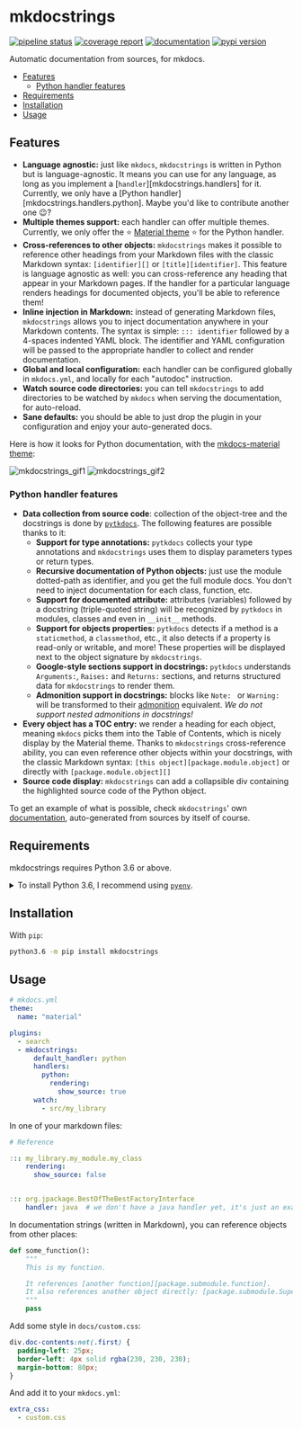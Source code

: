 # mkdocstrings
[![pipeline status](https://gitlab.com/pawamoy/mkdocstrings/badges/master/pipeline.svg)](https://gitlab.com/pawamoy/mkdocstrings/pipelines)
[![coverage report](https://gitlab.com/pawamoy/mkdocstrings/badges/master/coverage.svg)](https://gitlab.com/pawamoy/mkdocstrings/commits/master)
[![documentation](https://img.shields.io/badge/docs-latest-green.svg?style=flat)](https://pawamoy.github.io/mkdocstrings)
[![pypi version](https://img.shields.io/pypi/v/mkdocstrings.svg)](https://pypi.org/project/mkdocstrings/)

Automatic documentation from sources, for mkdocs.

- [Features](#features)
    - [Python handler features](#python-handler-features)
- [Requirements](#requirements)
- [Installation](#installation)
- [Usage](#usage)

## Features

- **Language agnostic:** just like `mkdocs`, `mkdocstrings` is written in Python but is language-agnostic. It means
  you can use for any language, as long as you implement a [`handler`][mkdocstrings.handlers] for it. Currently, we
  only have a [Python handler][mkdocstrings.handlers.python]. Maybe you'd like to contribute another one :wink:?
- **Multiple themes support:** each handler can offer multiple themes. Currently, we only offer the
  :star: [Material theme](https://squidfunk.github.io/mkdocs-material/) :star: for the Python handler.
- **Cross-references to other objects:** `mkdocstrings` makes it possible to reference other headings from your
  Markdown files with the classic Markdown syntax: `[identifier][]` or `[title][identifier]`. This feature is language
  agnostic as well: you can cross-reference any heading that appear in your Markdown pages.
  If the handler for a particular language renders headings for documented objects, you'll be able to reference them!
- **Inline injection in Markdown:** instead of generating Markdown files, `mkdocstrings` allows you to inject
  documentation anywhere in your Markdown contents. The syntax is simple: `::: identifier` followed by a 4-spaces
  indented YAML block. The identifier and YAML configuration will be passed to the appropriate handler
  to collect and render documentation.
- **Global and local configuration:** each handler can be configured globally in `mkdocs.yml`, and locally for each
  "autodoc" instruction.
- **Watch source code directories:** you can tell `mkdocstrings` to add directories to be watched by `mkdocs` when
  serving the documentation, for auto-reload.
- **Sane defaults:** you should be able to just drop the plugin in your configuration and enjoy your auto-generated docs.

Here is how it looks for Python documentation,
with the [mkdocs-material theme](https://squidfunk.github.io/mkdocs-material/):

![mkdocstrings_gif1](https://user-images.githubusercontent.com/3999221/77157604-fb807480-6aa1-11ea-99e0-d092371d4de0.gif)
![mkdocstrings_gif2](https://user-images.githubusercontent.com/3999221/77157838-7184db80-6aa2-11ea-9f9a-fe77405202de.gif)
  
### Python handler features

- **Data collection from source code**: collection of the object-tree and the docstrings is done by
  [`pytkdocs`](https://github.com/pawamoy/pytkdocs). The following features are possible thanks to it:
    - **Support for type annotations:** `pytkdocs` collects your type annotations and `mkdocstrings` uses them
      to display parameters types or return types. 
    - **Recursive documentation of Python objects:** just use the module dotted-path as identifier, and you get the full
      module docs. You don't need to inject documentation for each class, function, etc.
    - **Support for documented attribute:** attributes (variables) followed by a docstring (triple-quoted string) will
      be recognized by `pytkdocs` in modules, classes and even in `__init__` methods.
    - **Support for objects properties:** `pytkdocs` detects if a method is a `staticmethod`, a `classmethod`, etc.,
      it also detects if a property is read-only or writable, and more! These properties will be displayed
      next to the object signature by `mkdocstrings`.
    - **Google-style sections support in docstrings:** `pytkdocs` understands `Arguments:`, `Raises:`
      and `Returns:` sections, and returns structured data for `mkdocstrings` to render them.
    - **Admonition support in docstrings:** blocks like `Note: ` or `Warning: ` will be transformed
      to their [admonition](https://squidfunk.github.io/mkdocs-material/extensions/admonition/) equivalent.
      *We do not support nested admonitions in docstrings!*
- **Every object has a TOC entry:** we render a heading for each object, meaning `mkdocs` picks them into the Table
  of Contents, which is nicely display by the Material theme. Thanks to `mkdocstrings` cross-reference ability,
  you can even reference other objects within your docstrings, with the classic Markdown syntax:
  `[this object][package.module.object]` or directly with `[package.module.object][]`
- **Source code display:** `mkdocstrings` can add a collapsible div containing the highlighted source code
  of the Python object.

To get an example of what is possible, check `mkdocstrings`'
own [documentation](https://pawamoy.github.io/mkdocstrings), auto-generated from sources by itself of course.

## Requirements
mkdocstrings requires Python 3.6 or above.

<details>
<summary>To install Python 3.6, I recommend using <a href="https://github.com/pyenv/pyenv"><code>pyenv</code></a>.</summary>

```bash
# install pyenv
git clone https://github.com/pyenv/pyenv ~/.pyenv

# setup pyenv (you should also put these three lines in .bashrc or similar)
export PATH="${HOME}/.pyenv/bin:${PATH}"
export PYENV_ROOT="${HOME}/.pyenv"
eval "$(pyenv init -)"

# install Python 3.6
pyenv install 3.6.8

# make it available globally
pyenv global system 3.6.8
```
</details>

## Installation
With `pip`:
```bash
python3.6 -m pip install mkdocstrings
```

## Usage

```yaml
# mkdocs.yml
theme:
  name: "material"

plugins:
  - search
  - mkdocstrings:
      default_handler: python
      handlers:
        python:
          rendering:
            show_source: true
      watch:
        - src/my_library
```

In one of your markdown files:

```yaml
# Reference

::: my_library.my_module.my_class
    rendering:
      show_source: false


::: org.jpackage.BestOfTheBestFactoryInterface
    handler: java  # we don't have a java handler yet, it's just an example
```

In documentation strings (written in Markdown), you can reference objects from other places:

```python
def some_function():
    """
    This is my function.

    It references [another function][package.submodule.function].
    It also references another object directly: [package.submodule.SuperClass][].
    """
    pass
```

Add some style in `docs/custom.css`:

```css
div.doc-contents:not(.first) {
  padding-left: 25px;
  border-left: 4px solid rgba(230, 230, 230);
  margin-bottom: 80px;
}
```

And add it to your `mkdocs.yml`:

```yaml
extra_css:
  - custom.css
```
